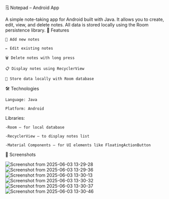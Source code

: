 🗒️ Notepad – Android App

A simple note-taking app for Android built with Java. It allows you to create, edit, view, and delete notes. All data is stored locally using the Room persistence library.
📱 Features

    📝 Add new notes

    ✏️ Edit existing notes

    🗑️ Delete notes with long press

    📋 Display notes using RecyclerView

    💾 Store data locally with Room database

🛠️ Technologies

    Language: Java

    Platform: Android

  Libraries:

    -Room – for local database

    -RecyclerView – to display notes list

    -Material Components – for UI elements like FloatingActionButton

  📸 Screenshots 

![Screenshot from 2025-06-03 13-29-28](https://github.com/user-attachments/assets/1dfc24e2-dbf9-4764-8060-0ff024577794)
![Screenshot from 2025-06-03 13-29-36](https://github.com/user-attachments/assets/8899dc0f-e619-4e9f-8836-7a462150ada3)
![Screenshot from 2025-06-03 13-30-13](https://github.com/user-attachments/assets/89e60602-d253-4f80-8ae3-d8086edaabaf)
![Screenshot from 2025-06-03 13-30-32](https://github.com/user-attachments/assets/3ce41c5b-7f33-4b01-b5ff-5323b7ca4c7c)
![Screenshot from 2025-06-03 13-30-37](https://github.com/user-attachments/assets/6d59146e-da07-432d-b96c-b69f5002af01)
![Screenshot from 2025-06-03 13-30-46](https://github.com/user-attachments/assets/c4ff088d-37ca-4e6f-9b82-6bc9dc833e02)

